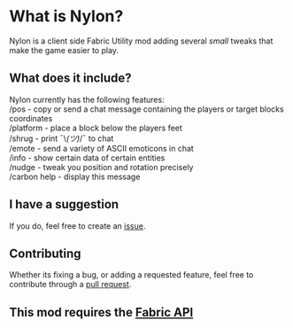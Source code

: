 # What is Nylon?
Nylon is a client side Fabric Utility mod adding several *small* tweaks that make the game easier to play.

## What does it include?
Nylon currently has the following features:<br />
/pos - copy or send a chat message containing the players or target blocks coordinates<br />
/platform - place a block below the players feet<br />
/shrug - print ¯\\_(ツ)_/¯ to chat<br />
/emote - send a variety of ASCII emoticons in chat<br />
/info - show certain data of certain entities<br />
/nudge - tweak you position and rotation precisely<br />
/carbon help - display this message<br />

## I have a suggestion
If you do, feel free to create an [issue](https://github.com/A-noximous/nylon/issues).<br />

## Contributing
Whether its fixing a bug, or adding a requested feature, feel free to contribute through a [pull request](https://github.com/A-noximous/nylon/pulls).<br />

## This mod requires the [Fabric API](https://www.curseforge.com/minecraft/mc-mods/fabric-api)
